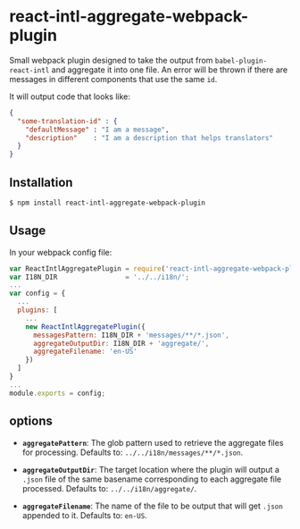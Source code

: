 # react-intl-aggregate-webpack-plugin

Small webpack plugin designed to take the output from `babel-plugin-react-intl` and aggregate it into one file.
An error will be thrown if there are messages in different components that use the same `id`.

It will output code that looks like:

```json
{
  "some-translation-id" : {
    "defaultMessage" : "I am a message",
    "description"    : "I am a description that helps translators"
  }
}
```

## Installation

```sh
$ npm install react-intl-aggregate-webpack-plugin
```

## Usage

In your webpack config file:

```javascript
var ReactIntlAggregatePlugin = require('react-intl-aggregate-webpack-plugin');
var I18N_DIR                 = '../../i18n/';
...
var config = {
  ...
  plugins: [
    ...
    new ReactIntlAggregatePlugin({
      messagesPattern: I18N_DIR + 'messages/**/*.json',
      aggregateOutputDir: I18N_DIR + 'aggregate/',
      aggregateFilename: 'en-US'
    })
  ]
}
...
module.exports = config;
```

## options

- **`aggregatePattern`**: The glob pattern used to retrieve the aggregate files for processing. Defaults to: `../../i18n/messages/**/*.json`.

- **`aggregateOutputDir`**: The target location where the plugin will output a `.json` file of the same basename corresponding to each aggregate file processed. Defaults to: `../../i18n/aggregate/`.

- **`aggregateFilename`**: The name of the file to be output that will get `.json` appended to it. Defaults to: `en-US`.
